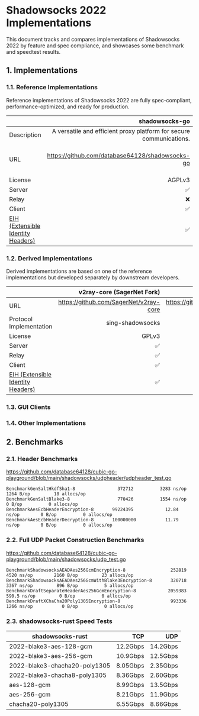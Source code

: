 # Shadowsocks 2022 Implementations

This document tracks and compares implementations of Shadowsocks 2022 by feature and spec compliance, and showcases some benchmark and speedtest results.

## 1. Implementations

### 1.1. Reference Implementations

Reference implementations of Shadowsocks 2022 are fully spec-compliant, performance-optimized, and ready for production.

|     | shadowsocks-go | shadowsocks-rust | sing-box |
| --- | -------------: | ---------------: | -------: |
| Description | A versatile and efficient proxy platform for secure communications. | CLIs and libraries written in Rust. | The universal proxy platform. |
| URL | https://github.com/database64128/shadowsocks-go | https://github.com/shadowsocks/shadowsocks-rust | https://github.com/SagerNet/sing-shadowsocks, https://github.com/SagerNet/sing-box |
| License | AGPLv3 | MIT | GPLv3 |
| Server  | ✅ | ✅ | ✅ |
| Relay   | ❌ | ❌ | ✅ |
| Client  | ✅ | ✅ | ✅ |
| [EIH (Extensible Identity Headers)](2022-2-shadowsocks-2022-extensible-identity-headers.md) | ✅ | ✅ | ✅ |

### 1.2. Derived Implementations

Derived implementations are based on one of the reference implementations but developed separately by downstream developers.

|     | v2ray-core (SagerNet Fork) | Xray-core |
| --- | -------------------------: | --------: |
| URL | https://github.com/SagerNet/v2ray-core | https://github.com/XTLS/Xray-core |
| Protocol Implementation | sing-shadowsocks | sing-shadowsocks |
| License | GPLv3 | MPLv2 |
| Server  | ✅ | ✅ |
| Relay   | ✅ | ✅ |
| Client  | ✅ | ✅ |
| [EIH (Extensible Identity Headers)](2022-2-shadowsocks-2022-extensible-identity-headers.md) | ✅ | ✅ |

### 1.3. GUI Clients

### 1.4. Other Implementations

## 2. Benchmarks

### 2.1. Header Benchmarks

https://github.com/database64128/cubic-go-playground/blob/main/shadowsocks/udpheader/udpheader_test.go

```
BenchmarkGenSaltHkdfSha1-8          	  372712	      3283 ns/op	    1264 B/op	      18 allocs/op
BenchmarkGenSaltBlake3-8            	  770426	      1554 ns/op	       0 B/op	       0 allocs/op
BenchmarkAesEcbHeaderEncryption-8   	99224395	        12.84 ns/op	       0 B/op	       0 allocs/op
BenchmarkAesEcbHeaderDecryption-8   	100000000	        11.79 ns/op	       0 B/op	       0 allocs/op
```

### 2.2. Full UDP Packet Construction Benchmarks

https://github.com/database64128/cubic-go-playground/blob/main/shadowsocks/udp_test.go

```
BenchmarkShadowsocksAEADAes256GcmEncryption-8             	  252819	      4520 ns/op	    2160 B/op	      23 allocs/op
BenchmarkShadowsocksAEADAes256GcmWithBlake3Encryption-8   	  320718	      3367 ns/op	     896 B/op	       5 allocs/op
BenchmarkDraftSeparateHeaderAes256GcmEncryption-8         	 2059383	       590.5 ns/op	       0 B/op	       0 allocs/op
BenchmarkDraftXChaCha20Poly1305Encryption-8               	  993336	      1266 ns/op	       0 B/op	       0 allocs/op
```

### 2.3. shadowsocks-rust Speed Tests

|       shadowsocks-rust        |   TCP    |   UDP    |
| ----------------------------- | -------: | -------: |
| 2022-blake3-aes-128-gcm       | 12.2Gbps | 14.2Gbps |
| 2022-blake3-aes-256-gcm       | 10.9Gbps | 12.5Gbps |
| 2022-blake3-chacha20-poly1305 | 8.05Gbps | 2.35Gbps |
| 2022-blake3-chacha8-poly1305  | 8.36Gbps | 2.60Gbps |
| aes-128-gcm                   | 8.99Gbps | 13.5Gbps |
| aes-256-gcm                   | 8.21Gbps | 11.9Gbps |
| chacha20-poly1305             | 6.55Gbps | 8.66Gbps |
